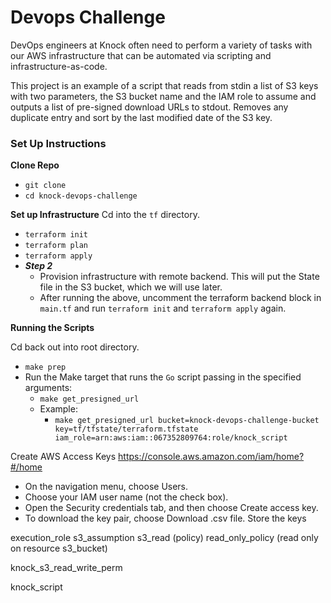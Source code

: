 # Devops Challenge

DevOps engineers at Knock often need to perform a variety of tasks with our AWS infrastructure that can be automated via scripting and infrastructure-as-code.

This project is an example of a script that reads from stdin a list of S3 keys with two parameters, the S3 bucket name and the IAM role to assume and outputs a list of pre-signed download URLs to stdout. Removes any duplicate entry and sort by the last modified date of the S3 key.

### Set Up Instructions

**Clone Repo**
* `git clone`
* `cd knock-devops-challenge`

**Set up Infrastructure**
Cd into the `tf` directory.

* `terraform init`
* `terraform plan`
* `terraform apply`
* ***Step 2***
  * Provision infrastructure with remote backend. This will put the State file in the S3 bucket, which we will use later.
  * After running the above, uncomment the terraform backend block in `main.tf` and run `terraform init` and `terraform apply` again.

**Running the Scripts**

Cd back out into root directory.

* `make prep`
* Run the Make target that runs the `Go` script passing in the specified arguments:
  * `make get_presigned_url`
  * Example:
    * `make get_presigned_url bucket=knock-devops-challenge-bucket key=tf/tfstate/terraform.tfstate iam_role=arn:aws:iam::067352809764:role/knock_script`










Create AWS Access Keys
https://console.aws.amazon.com/iam/home?#/home

* On the navigation menu, choose Users.
* Choose your IAM user name (not the check box).
* Open the Security credentials tab, and then choose Create access key.
* To download the key pair, choose Download .csv file. Store the keys



execution_role
    s3_assumption
        s3_read (policy)
            read_only_policy (read only on resource s3_bucket)



knock_s3_read_write_perm




knock_script
